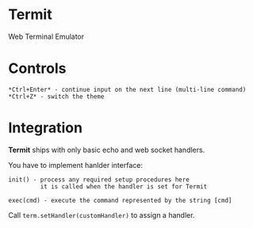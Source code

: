 # Termit
Web Terminal Emulator

# Controls

```
*Ctrl+Enter* - continue input on the next line (multi-line command)
*Ctrl+Z* - switch the theme
```

# Integration

**Termit** ships with only basic echo and web socket handlers.

You have to implement hanlder interface:

```
init() - process any required setup procedures here
         it is called when the handler is set for Termit

exec(cmd) - execute the command represented by the string [cmd]
```

Call ```term.setHandler(customHandler)``` to assign a handler.
